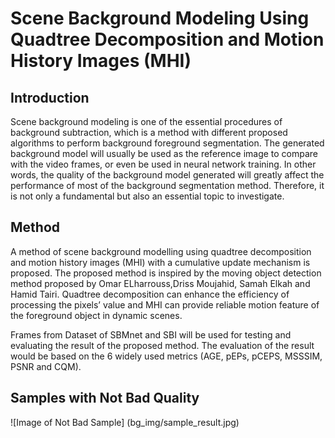 # Scene Background Modeling Using Quadtree Decomposition and Motion History Images (MHI) 
## Introduction
Scene background modeling is one of the essential procedures of background
subtraction, which is a method with different proposed algorithms to perform background foreground segmentation. The generated background model will usually be used as the reference image to compare with the video frames, or even be used in neural network training. In other words, the quality of the background model generated will greatly affect the performance of most of the background segmentation method. Therefore, it is not only a fundamental but also an essential topic to investigate.

## Method
A method of scene background modelling using quadtree decomposition
and motion history images (MHI) with a cumulative update mechanism is proposed. The proposed method is inspired by the moving object detection method proposed by Omar ELharrouss,Driss Moujahid, Samah Elkah and Hamid Tairi. Quadtree decomposition can enhance the efficiency of processing the pixels’ value and MHI can provide reliable motion feature of the foreground object in dynamic scenes.

Frames from Dataset of SBMnet and SBI will be used for testing and
evaluating the result of the proposed method. The evaluation of the result would be based on the 6 widely used metrics (AGE, pEPs, pCEPS, MSSSIM, PSNR and CQM).

## Samples with Not Bad Quality
![Image of Not Bad Sample]
(bg_img/sample_result.jpg)
